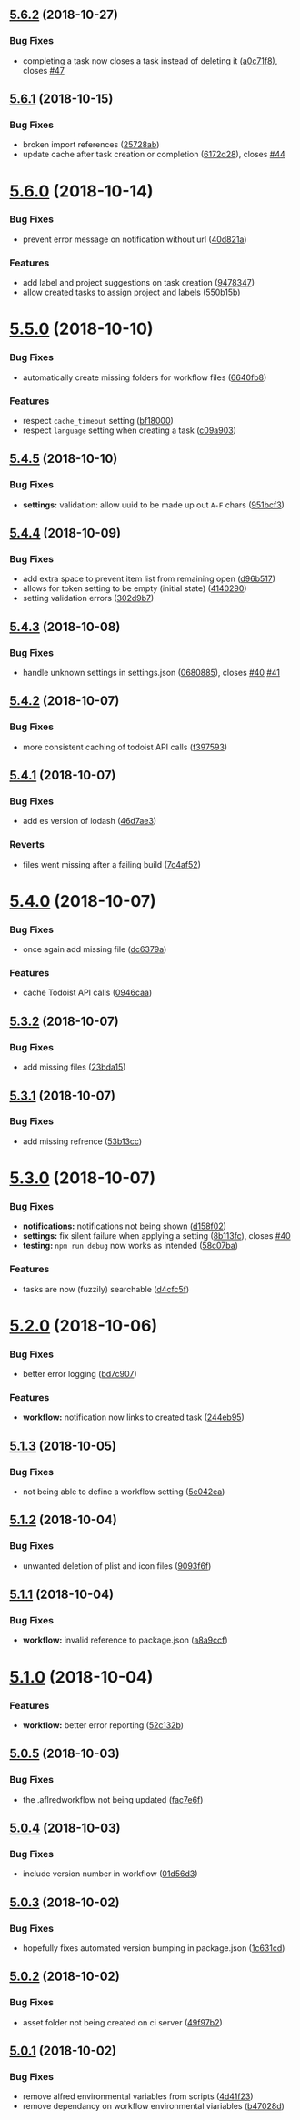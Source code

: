 ## [5.6.2](https://github.com/moranje/alfred-workflow-todoist/compare/v5.6.1...v5.6.2) (2018-10-27)


### Bug Fixes

* completing a task now closes a task instead of deleting it ([a0c71f8](https://github.com/moranje/alfred-workflow-todoist/commit/a0c71f8)), closes [#47](https://github.com/moranje/alfred-workflow-todoist/issues/47)

## [5.6.1](https://github.com/moranje/alfred-workflow-todoist/compare/v5.6.0...v5.6.1) (2018-10-15)


### Bug Fixes

* broken import references ([25728ab](https://github.com/moranje/alfred-workflow-todoist/commit/25728ab))
* update cache after task creation or completion ([6172d28](https://github.com/moranje/alfred-workflow-todoist/commit/6172d28)), closes [#44](https://github.com/moranje/alfred-workflow-todoist/issues/44)

# [5.6.0](https://github.com/moranje/alfred-workflow-todoist/compare/v5.5.0...v5.6.0) (2018-10-14)


### Bug Fixes

* prevent error message on notification without url ([40d821a](https://github.com/moranje/alfred-workflow-todoist/commit/40d821a))


### Features

* add label and project suggestions on task creation ([9478347](https://github.com/moranje/alfred-workflow-todoist/commit/9478347))
* allow created tasks to assign project and labels ([550b15b](https://github.com/moranje/alfred-workflow-todoist/commit/550b15b))

# [5.5.0](https://github.com/moranje/alfred-workflow-todoist/compare/v5.4.5...v5.5.0) (2018-10-10)


### Bug Fixes

* automatically create missing folders for workflow files ([6640fb8](https://github.com/moranje/alfred-workflow-todoist/commit/6640fb8))


### Features

* respect `cache_timeout` setting ([bf18000](https://github.com/moranje/alfred-workflow-todoist/commit/bf18000))
* respect `language` setting when creating a task ([c09a903](https://github.com/moranje/alfred-workflow-todoist/commit/c09a903))

## [5.4.5](https://github.com/moranje/alfred-workflow-todoist/compare/v5.4.4...v5.4.5) (2018-10-10)


### Bug Fixes

* **settings:** validation: allow uuid to be made up out `A-F` chars ([951bcf3](https://github.com/moranje/alfred-workflow-todoist/commit/951bcf3))

## [5.4.4](https://github.com/moranje/alfred-workflow-todoist/compare/v5.4.3...v5.4.4) (2018-10-09)


### Bug Fixes

* add extra space to prevent item list from remaining open ([d96b517](https://github.com/moranje/alfred-workflow-todoist/commit/d96b517))
* allows for token setting to be empty (initial state) ([4140290](https://github.com/moranje/alfred-workflow-todoist/commit/4140290))
* setting validation errors ([302d9b7](https://github.com/moranje/alfred-workflow-todoist/commit/302d9b7))

## [5.4.3](https://github.com/moranje/alfred-workflow-todoist/compare/v5.4.2...v5.4.3) (2018-10-08)


### Bug Fixes

* handle unknown settings in settings.json ([0680885](https://github.com/moranje/alfred-workflow-todoist/commit/0680885)), closes [#40](https://github.com/moranje/alfred-workflow-todoist/issues/40) [#41](https://github.com/moranje/alfred-workflow-todoist/issues/41)

## [5.4.2](https://github.com/moranje/alfred-workflow-todoist/compare/v5.4.1...v5.4.2) (2018-10-07)


### Bug Fixes

* more consistent caching of todoist API calls ([f397593](https://github.com/moranje/alfred-workflow-todoist/commit/f397593))

## [5.4.1](https://github.com/moranje/alfred-workflow-todoist/compare/v5.4.0...v5.4.1) (2018-10-07)


### Bug Fixes

* add es version of lodash ([46d7ae3](https://github.com/moranje/alfred-workflow-todoist/commit/46d7ae3))


### Reverts

* files went missing after a failing build ([7c4af52](https://github.com/moranje/alfred-workflow-todoist/commit/7c4af52))

# [5.4.0](https://github.com/moranje/alfred-workflow-todoist/compare/v5.3.2...v5.4.0) (2018-10-07)


### Bug Fixes

* once again add missing file ([dc6379a](https://github.com/moranje/alfred-workflow-todoist/commit/dc6379a))


### Features

* cache Todoist API calls ([0946caa](https://github.com/moranje/alfred-workflow-todoist/commit/0946caa))

## [5.3.2](https://github.com/moranje/alfred-workflow-todoist/compare/v5.3.1...v5.3.2) (2018-10-07)


### Bug Fixes

* add missing files ([23bda15](https://github.com/moranje/alfred-workflow-todoist/commit/23bda15))

## [5.3.1](https://github.com/moranje/alfred-workflow-todoist/compare/v5.3.0...v5.3.1) (2018-10-07)


### Bug Fixes

* add missing refrence ([53b13cc](https://github.com/moranje/alfred-workflow-todoist/commit/53b13cc))

# [5.3.0](https://github.com/moranje/alfred-workflow-todoist/compare/v5.2.0...v5.3.0) (2018-10-07)


### Bug Fixes

* **notifications:** notifications not being shown ([d158f02](https://github.com/moranje/alfred-workflow-todoist/commit/d158f02))
* **settings:** fix silent failure when applying a setting ([8b113fc](https://github.com/moranje/alfred-workflow-todoist/commit/8b113fc)), closes [#40](https://github.com/moranje/alfred-workflow-todoist/issues/40)
* **testing:** `npm run debug` now works as intended ([58c07ba](https://github.com/moranje/alfred-workflow-todoist/commit/58c07ba))


### Features

* tasks are now (fuzzily) searchable ([d4cfc5f](https://github.com/moranje/alfred-workflow-todoist/commit/d4cfc5f))

# [5.2.0](https://github.com/moranje/alfred-workflow-todoist/compare/v5.1.3...v5.2.0) (2018-10-06)


### Bug Fixes

* better error logging ([bd7c907](https://github.com/moranje/alfred-workflow-todoist/commit/bd7c907))


### Features

* **workflow:** notification now links to created task ([244eb95](https://github.com/moranje/alfred-workflow-todoist/commit/244eb95))

## [5.1.3](https://github.com/moranje/alfred-workflow-todoist/compare/v5.1.2...v5.1.3) (2018-10-05)


### Bug Fixes

* not being able to define a workflow setting ([5c042ea](https://github.com/moranje/alfred-workflow-todoist/commit/5c042ea))

## [5.1.2](https://github.com/moranje/alfred-workflow-todoist/compare/v5.1.1...v5.1.2) (2018-10-04)


### Bug Fixes

* unwanted deletion of plist and icon files ([9093f6f](https://github.com/moranje/alfred-workflow-todoist/commit/9093f6f))

## [5.1.1](https://github.com/moranje/alfred-workflow-todoist/compare/v5.1.0...v5.1.1) (2018-10-04)


### Bug Fixes

* **workflow:** invalid reference to package.json ([a8a9ccf](https://github.com/moranje/alfred-workflow-todoist/commit/a8a9ccf))

# [5.1.0](https://github.com/moranje/alfred-workflow-todoist/compare/v5.0.5...v5.1.0) (2018-10-04)


### Features

* **workflow:** better error reporting ([52c132b](https://github.com/moranje/alfred-workflow-todoist/commit/52c132b))

## [5.0.5](https://github.com/moranje/alfred-workflow-todoist/compare/v5.0.4...v5.0.5) (2018-10-03)


### Bug Fixes

* the .aflredworkflow not being updated ([fac7e6f](https://github.com/moranje/alfred-workflow-todoist/commit/fac7e6f))

## [5.0.4](https://github.com/moranje/alfred-workflow-todoist/compare/v5.0.3...v5.0.4) (2018-10-03)


### Bug Fixes

* include version number in workflow ([01d56d3](https://github.com/moranje/alfred-workflow-todoist/commit/01d56d3))

## [5.0.3](https://github.com/moranje/alfred-workflow-todoist/compare/v5.0.2...v5.0.3) (2018-10-02)


### Bug Fixes

* hopefully fixes automated version bumping in package.json ([1c631cd](https://github.com/moranje/alfred-workflow-todoist/commit/1c631cd))

## [5.0.2](https://github.com/moranje/alfred-workflow-todoist/compare/v5.0.1...v5.0.2) (2018-10-02)


### Bug Fixes

* asset folder not being created on ci server ([49f97b2](https://github.com/moranje/alfred-workflow-todoist/commit/49f97b2))

## [5.0.1](https://github.com/moranje/alfred-workflow-todoist/compare/v5.0.0...v5.0.1) (2018-10-02)


### Bug Fixes

* remove alfred environmental variables from scripts ([4d41f23](https://github.com/moranje/alfred-workflow-todoist/commit/4d41f23))
* remove dependancy on workflow environmental viariables ([b47028d](https://github.com/moranje/alfred-workflow-todoist/commit/b47028d))
